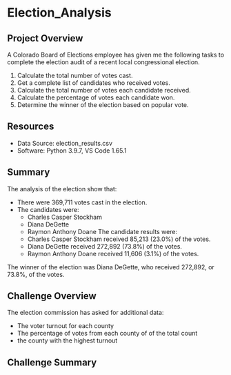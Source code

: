 # Election_Analysis

## Project Overview
A Colorado Board of Elections employee has given me the following tasks to complete the election audit of a recent local congressional election.

1. Calculate the total number of votes cast.
2. Get a complete list of candidates who received votes.
3. Calculate the total number of votes each candidate received.
4. Calculate the percentage of votes each candidate won.
5. Determine the winner of the election based on popular vote.

## Resources
- Data Source: election_results.csv
- Software: Python 3.9.7, VS Code 1.65.1

## Summary
The analysis of the election show that:
- There were 369,711 votes cast in the election.
- The candidates were:
   -  Charles Casper Stockham
   -  Diana DeGette
   -  Raymon Anthony Doane
The candidate results were:
   -  Charles Casper Stockham received 85,213 (23.0%) of the votes.
   -  Diana DeGette received 272,892 (73.8%) of the votes.
   -  Raymon Anthony Doane received 11,606 (3.1%) of the votes.
   
The winner of the election was Diana DeGette, who received 272,892, or 73.8%, of the votes.

## Challenge Overview
The election commission has asked for additional data:
   -  The voter turnout for each county
   -  The percentage of votes from each county of of the total count
   -  the county with the highest turnout

## Challenge Summary
